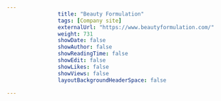 ---
                title: "Beauty Formulation"
                tags: [Company site]
                externalUrl: "https://www.beautyformulation.com/"
                weight: 731
                showDate: false
                showAuthor: false
                showReadingTime: false
                showEdit: false
                showLikes: false
                showViews: false
                layoutBackgroundHeaderSpace: false
                ---

